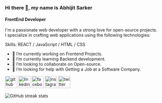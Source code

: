 ### Hi there 👋, my name is Abhijit Sarker
#### FrontEnd Developer
I'm a passionate web developer with a strong love for open-source projects. I specialize in crafting web applications using the following technologies:

Skills:  REACT / JavaScript / HTML / CSS

- 🔭 I’m currently working on Frontend Projects. 
- 🌱 I’m currently learning Backend development. 
- 👯 I’m looking to collaborate on Open-source. 
- 🤔 I’m looking for help with Getting a Job at a Software Company. 


[<img src='https://cdn.jsdelivr.net/npm/simple-icons@3.0.1/icons/github.svg' alt='github' height='40'>](https://github.com/AbhijitSarker)  [<img src='https://cdn.jsdelivr.net/npm/simple-icons@3.0.1/icons/linkedin.svg' alt='linkedin' height='40'>](https://www.linkedin.com/in/https://www.linkedin.com/in/abhijitsarker//)  [<img src='https://cdn.jsdelivr.net/npm/simple-icons@3.0.1/icons/facebook.svg' alt='facebook' height='40'>](https://www.facebook.com/https://web.facebook.com/AvziT)  [<img src='https://cdn.jsdelivr.net/npm/simple-icons@3.0.1/icons/instagram.svg' alt='instagram' height='40'>](https://www.instagram.com/_avzit_/)  [<img src='https://cdn.jsdelivr.net/npm/simple-icons@3.0.1/icons/twitter.svg' alt='twitter' height='40'>](https://twitter.com/https://twitter.com/Abhijit__Sarker)  

![GitHub streak stats](https://streak-stats.demolab.com/?user=AbhijitSarker)  

